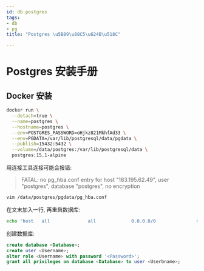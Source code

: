 ```yaml
---
id: db.postgres
tags:
- db
- pg
title: "Postgres \u5B89\u88C5\u624B\u518C"

---
```



# Postgres 安装手册



## Docker 安装

```bash
docker run \
  --detach=true \
  --name=postgres \
  --hostname=postgres \
  --env=POSTGRES_PASSWORD=oHjkz821MkhfAd33 \
  --env=PGDATA=/var/lib/postgresql/data/pgdata \
  --publish=15432:5432 \
  --volume=/data/postgres:/var/lib/postgresql/data \
  postgres:15.1-alpine
```

用连接工具连接可能会报错:

> FATAL: no pg_hba.conf entry for host "183.195.62.49", user "postgres", database "postgres", no encryption


```bash
vim /data/postgres/pgdata/pg_hba.conf
```

在文末加入一行, 再重启数据库:

```bash
echo 'host   all              all             0.0.0.0/0               md5' >> pg_hba.conf
```

创建数据库:

```sql
create database <Database>;
create user <Username>;
alter role <Username> with password '<Password>';
grant all privileges on database <Database> to user <Userbname>;
```
